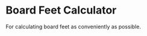 Board Feet Calculator
=====================

For calculating board feet as conveniently as possible.
